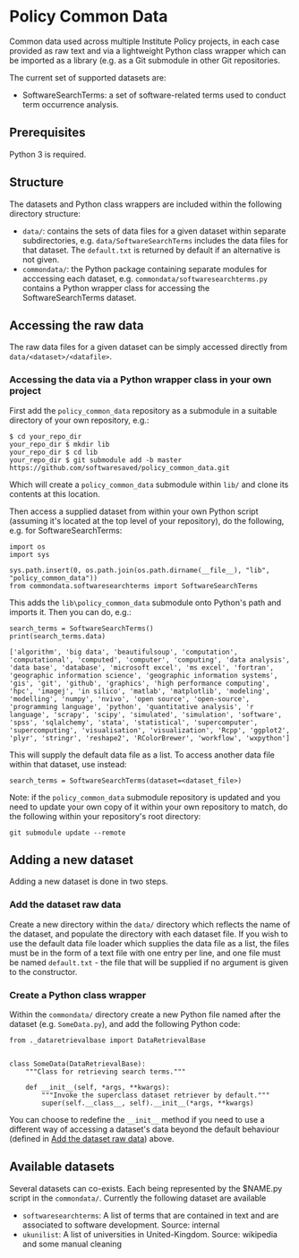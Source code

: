 # Policy Common Data

Common data used across multiple Institute Policy projects, in each case provided as raw text and via a lightweight Python class wrapper which can be imported as a library (e.g. as a Git submodule in other Git repositories.

The current set of supported datasets are:

* SoftwareSearchTerms: a set of software-related terms used to conduct term occurrence analysis.


## Prerequisites

Python 3 is required.


## Structure

The datasets and Python class wrappers are included within the following directory structure:

* `data/`: contains the sets of data files for a given dataset within separate subdirectories, e.g. `data/SoftwareSearchTerms` includes the data files for that dataset. The `default.txt` is returned by default if an alternative is not given.
* `commondata/`: the Python package containing separate modules for acccessing each dataset, e.g. `commondata/softwaresearchterms.py` contains a Python wrapper class for accessing the SoftwareSearchTerms dataset.


## Accessing the raw data

The raw data files for a given dataset can be simply accessed directly from `data/<dataset>/<datafile>`.


### Accessing the data via a Python wrapper class in your own project

First add the `policy_common_data` repository as a submodule in a suitable directory of your own repository, e.g.:

```
$ cd your_repo_dir
your_repo_dir $ mkdir lib
your_repo_dir $ cd lib
your_repo_dir $ git submodule add -b master https://github.com/softwaresaved/policy_common_data.git
```

Which will create a `policy_common_data` submodule within `lib/` and clone its contents at this location.

Then access a supplied dataset from within your own Python script (assuming it's located at the top level of your repository), do the following, e.g. for SoftwareSearchTerms:

```
import os
import sys

sys.path.insert(0, os.path.join(os.path.dirname(__file__), "lib", "policy_common_data"))
from commondata.softwaresearchterms import SoftwareSearchTerms
```

This adds the `lib\policy_common_data` submodule onto Python's path and imports it. Then you can do, e.g.:

```
search_terms = SoftwareSearchTerms()
print(search_terms.data)
```

```
['algorithm', 'big data', 'beautifulsoup', 'computation', 'computational', 'computed', 'computer', 'computing', 'data analysis', 'data base', 'database', 'microsoft excel', 'ms excel', 'fortran', 'geographic information science', 'geographic information systems', 'gis', 'git', 'github', 'graphics', 'high performance computing', 'hpc', 'imagej', 'in silico', 'matlab', 'matplotlib', 'modeling', 'modelling', 'numpy', 'nvivo', 'open source', 'open-source', 'programming language', 'python', 'quantitative analysis', 'r language', 'scrapy', 'scipy', 'simulated', 'simulation', 'software', 'spss', 'sqlalchemy', 'stata', 'statistical', 'supercomputer', 'supercomputing', 'visualisation', 'visualization', 'Rcpp', 'ggplot2', 'plyr', 'stringr', 'reshape2', 'RColorBrewer', 'workflow', 'wxpython']
```

This will supply the default data file as a list. To access another data file within that dataset, use instead:

```
search_terms = SoftwareSearchTerms(dataset=<dataset_file>)
```

Note: if the `policy_common_data` submodule repository is updated and you need to update your own copy of it within your own repository to match, do the following within your repository's root directory:

```
git submodule update --remote
```

## Adding a new dataset

Adding a new dataset is done in two steps.


### Add the dataset raw data

Create a new directory within the `data/` directory which reflects the name of the dataset, and populate the directory with each dataset file. If you wish to use the default data file loader which supplies the data file as a list, the files must be in the form of a text file with one entry per line, and one file must be named `default.txt` - the file that will be supplied if no argument is given to the constructor.


### Create a Python class wrapper

Within the `commondata/` directory create a new Python file named after the dataset (e.g. `SomeData.py`), and add the following Python code:

```
from ._dataretrievalbase import DataRetrievalBase


class SomeData(DataRetrievalBase):
    """Class for retrieving search terms."""

    def __init__(self, *args, **kwargs):
        """Invoke the superclass dataset retriever by default."""
        super(self.__class__, self).__init__(*args, **kwargs)
```

You can choose to redefine the `__init__` method if you need to use a different way of accessing a dataset's data beyond the default behaviour (defined in [Add the dataset raw data](#Add-the-dataset-raw-data)) above.


## Available datasets

Several datasets can co-exists. Each being represented by the $NAME.py script in the `commondata/`. Currently the following dataset are available

* `softwaresearchterms`: A list of terms that are contained in text and are associated to software development. Source: internal
* `ukunilist`: A list of universities in United-Kingdom. Source: wikipedia and some manual cleaning
